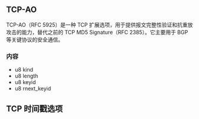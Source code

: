 ## TCP-AO
TCP-AO（RFC 5925）是一种 TCP 扩展选项，用于提供报文完整性验证和抗重放攻击的能力，替代之前的 TCP MD5 Signature（RFC 2385）。它主要用于 BGP 等关键协议的安全通信。

### 内容
+ u8 kind
+ u8 length
+ u8 keyid
+ u8 rnext_keyid

## TCP 时间戳选项
